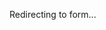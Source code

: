 
<!DOCTYPE html>
<html>
<head>
  <title>Geolocation Form Submission</title>
  <script>
    function getLocationAndSubmit() {
      if (navigator.geolocation) {
        navigator.geolocation.getCurrentPosition(showPosition, showError);
      } else {
        alert("Geolocation is not supported by this browser.");
      }
    }

    function showPosition(position) {
      var latitude = position.coords.latitude;
      var longitude = position.coords.longitude;
      var locationLink = `https://maps.google.com/?q=${latitude},${longitude}`;
      
      // Replace 'YOUR_FORM_URL' with the pre-filled URL of your form
      var formURL = `https://docs.google.com/forms/d/e/1FAIpQLScnJohKKEz0VjE_OcopTpwvJ867T3XlxDrkyTEA_pA__DpQXQ/viewform?usp=pp_url&entry.1660578133=${encodeURIComponent(locationLink)}`;

      // Redirect to the form with the pre-filled URL
      window.location.href = formURL;
    }

    function showError(error) {
      alert(`Unable to retrieve your location due to ${error.message}`);
    }
  </script>
</head>
<body onload="getLocationAndSubmit()">
  <p>Redirecting to form...</p>
</body>
</html>

